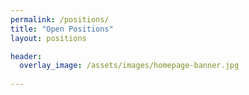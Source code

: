 ```yaml
---
permalink: /positions/
title: "Open Positions"
layout: positions

header:
  overlay_image: /assets/images/homepage-banner.jpg
  
---
```

